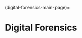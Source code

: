 (digital-forensics-main-page)=
# Digital Forensics

[](performing-digital-forensics-on-a-windows-machine)

[](get-the-evidence-you-need-with-forensic-images)

[](endian-systems-explained-little-endian-vs-big-endian)

[](timestamp-format-in-windows-linux-mac-os)

[](windows-prefetch-files-may-be-the-answer-to-your-investigation)

[](file-magic-numbers-the-easy-way-to-identify-file-extensions)

[](providing-clarity-in-the-face-of-adversity-digital-forensics-reports)

[](discover-the-truth-with-memory-forensics)

[](uncover-crucial-information-within-memory-dumps)

[](build-your-own-digital-forensics-lab-at-home)

[](windows-hibernation-files-in-digital-forensics)

[](importance-of-timelines-in-a-forensic-investigation)

[](get-the-most-out-of-the-windows-registry-in-your-digital-forensic-investigations)

[](windows-volume-shadow-copies-in-digital-forensics)

[](forensic-importance-of-windows-file-management)

[](windows-file-system-journal-in-digital-forensics)

[](a-day-in-the-life-of-a-digital-forensic-investigator)

[](windows-event-logs-in-digital-forensics)

[](windows-scheduled-tasks-in-digital-forensics)